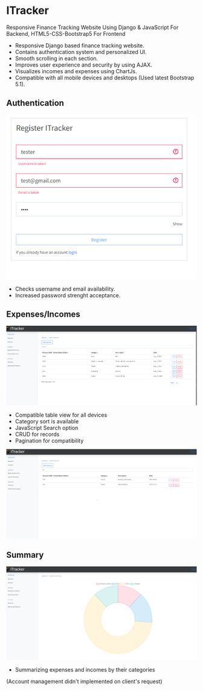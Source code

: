 # ITracker
Responsive Finance Tracking Website Using Django &amp; JavaScript For Backend, HTML5-CSS-Bootstrap5 For Frontend  
- Responsive Django based finance tracking website.
- Contains authentication system and personalized UI.
- Smooth scrolling in each section.
- Improves user experience and security by using AJAX.
- Visualizes incomes and expenses using ChartJs.
- Compatible with all mobile devices and desktops (Used latest Bootstrap 5.1).

## Authentication
![expenses](/preview/ajaxRegister.png)

- Checks username and email availability.
- Increased password strenght acceptance.

## Expenses/Incomes
![listView](/preview/expenses.png)

- Compatible table view for all devices
- Category sort is available
- JavaScript Search option
- CRUD for records
- Pagination for compatibility

![search](/preview/ajaxSearch.png)

## Summary
![search](/preview/chart.png)

- Summarizing expenses and incomes by their categories


(Account management didn't implemented on client's request)

